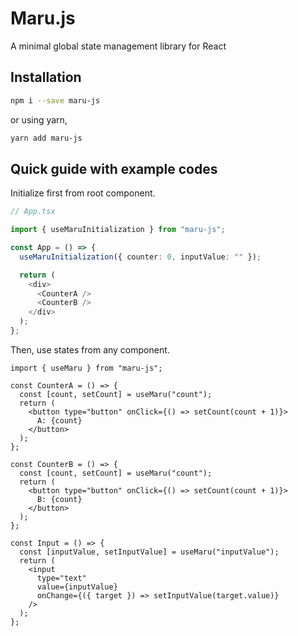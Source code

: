 # Maru.js

A minimal global state management library for React

## Installation

```bash
npm i --save maru-js
```

or using yarn,

```bash
yarn add maru-js
```

## Quick guide with example codes

Initialize first from root component.

```typescript
// App.tsx

import { useMaruInitialization } from "maru-js";

const App = () => {
  useMaruInitialization({ counter: 0, inputValue: "" });

  return (
    <div>
      <CounterA />
      <CounterB />
    </div>
  );
};
```

Then, use states from any component.

```tsx
import { useMaru } from "maru-js";

const CounterA = () => {
  const [count, setCount] = useMaru("count");
  return (
    <button type="button" onClick={() => setCount(count + 1)}>
      A: {count}
    </button>
  );
};

const CounterB = () => {
  const [count, setCount] = useMaru("count");
  return (
    <button type="button" onClick={() => setCount(count + 1)}>
      B: {count}
    </button>
  );
};

const Input = () => {
  const [inputValue, setInputValue] = useMaru("inputValue");
  return (
    <input
      type="text"
      value={inputValue}
      onChange={({ target }) => setInputValue(target.value)}
    />
  );
};
```
